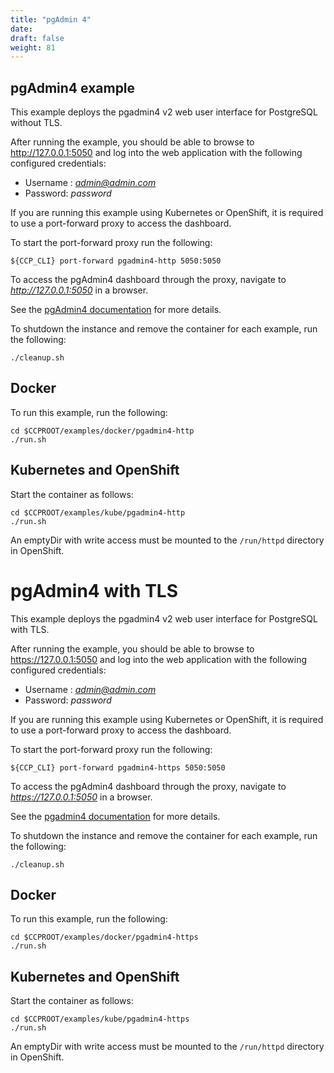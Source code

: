 ```yaml
---
title: "pgAdmin 4"
date:
draft: false
weight: 81
---
```


## pgAdmin4 example
This example deploys the pgadmin4 v2 web user interface
for PostgreSQL without TLS.

After running the example, you should be able to browse to http://127.0.0.1:5050
and log into the web application with the following configured credentials:

 * Username : *admin@admin.com*
 * Password: *password*

If you are running this example using Kubernetes or
OpenShift, it is required to use a port-forward proxy to access the dashboard.

To start the port-forward proxy run the following:

```
${CCP_CLI} port-forward pgadmin4-http 5050:5050
```

To access the pgAdmin4 dashboard through the proxy, navigate to *http://127.0.0.1:5050*
in a browser.

See the [pgAdmin4 documentation](http://pgadmin.org) for more details.

To shutdown the instance and remove the container for each example, run the following:
```
./cleanup.sh
```

## Docker

To run this example, run the following:
```
cd $CCPROOT/examples/docker/pgadmin4-http
./run.sh
```

## Kubernetes and OpenShift

Start the container as follows:
```
cd $CCPROOT/examples/kube/pgadmin4-http
./run.sh
```


An emptyDir with write access must be mounted to the `/run/httpd` directory in OpenShift.


# pgAdmin4 with TLS

This example deploys the pgadmin4 v2 web user interface
for PostgreSQL with TLS.

After running the example, you should be able to browse to https://127.0.0.1:5050
and log into the web application with the following configured credentials:

 * Username : *admin@admin.com*
 * Password: *password*

If you are running this example using Kubernetes or
OpenShift, it is required to use a port-forward proxy to access the dashboard.

To start the port-forward proxy run the following:

```
${CCP_CLI} port-forward pgadmin4-https 5050:5050
```

To access the pgAdmin4 dashboard through the proxy, navigate to *https://127.0.0.1:5050*
in a browser.

See the [pgadmin4 documentation](http://pgadmin.org) for more details.

To shutdown the instance and remove the container for each example, run the following:
```
./cleanup.sh
```

## Docker

To run this example, run the following:
```
cd $CCPROOT/examples/docker/pgadmin4-https
./run.sh
```

## Kubernetes and OpenShift

Start the container as follows:
```
cd $CCPROOT/examples/kube/pgadmin4-https
./run.sh
```


An emptyDir with write access must be mounted to the `/run/httpd` directory in OpenShift.

